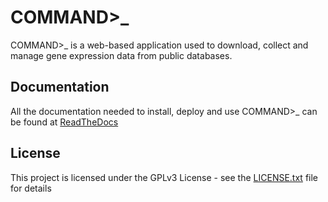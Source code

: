 # COMMAND>_

COMMAND>_ is a web-based application used to download, collect and manage gene expression data from public databases.


## Documentation

All the documentation needed to install, deploy and use COMMAND>_ can be found at [ReadTheDocs](https://command.readthedocs.io/en/latest/)


## License

This project is licensed under the GPLv3 License - see the [LICENSE.txt](LICENSE.txt) file for details